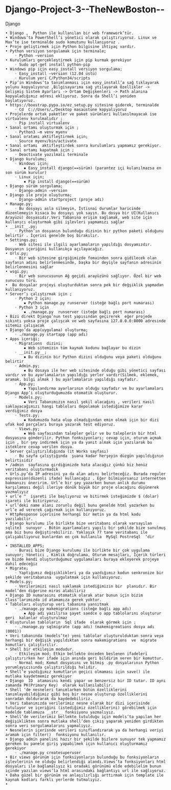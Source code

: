 # Django-Project-3--TheNewBoston--

Django

    • Django ,  Python ile kullanılan bir web framework’tür.
    • Windows’ta PowerShell’i yönetici olarak çalıştırıyoruz. Linux ve Max’te ise terminalde sudo komutunu kullanıyoruz .
    • Proje geliştirmek için Python bilgisine ihtiyaç vardır.
    • Python versiyon sorgulamak için terminale;
        ◦ Python –version
    • Kurulumları gerçekleştirmek için pip kurmak gerekiyor
        ◦ Sudo apt-get install python-pip
    • Windows pip için easy_install versiyon sorgulama;
        ◦ Easy_install –version (12.04 üstü)
        ◦ Kurulum yeri C/Python34/scripts
    • Pip’in Windows’ta tanımlanması için easy_install’a sağ tıklayarak yolunu kopyalıyoruz ,Bilgisayarıma sağ ytılayarak Özellikler -> Gelişmiş Sistem Ayarları -> Ortam Değişkenleri -> Path alanına kopyaladığımız adresi ekliyoruz. Sonra da Shell’i yeniden başlatıyoruz.
    • https://boostrap.pypa.io/ez_setup.py sitesine giderek, terminalde 
        ◦ Cd  C://Users/…/Desktop masaüstüne kopyalıyoruz
    • Projelerde ortak paketler ve paket sürümleri kullanılmayacak ise virtualenv kurulmalıdır ;
        ◦ Pip install virtualenv
    • Sanal ortamı oluşturmak için ;
        ◦ Python3 –m venv myenv
    • Sanal oratamı aktifleştirmek için;
        ◦ Source myenv/bin/activate
    • Sanal ortamı  aktifleştirdek sonra kurulumları yapmamız gerekiyor.
    • Sanal ortamı kapatmak için ;
        ◦ Deactivate yazılmalı terminale
    • Django kurulumu;
        ◦ Windows için;
            ▪ Easy_install django(==sürüm) (parantez içi kulanılmazsa en son sürüm kurulur)
        ◦ Linux için;
            ▪ Pip install django(==sürüm)
    • Django sürüm sorgulama;
        ◦ Django-admin –version
    • Django ile proje oluşturma;
        ◦ Django-admin startproject (proje adı)
    • Manage.py;
        ◦ Bu dosyayı asla silmeyin, İstisnai durumlar haricinde düzenlemeyin kısaca bu dosyayı yok sayın. Bu dosya bir UI(Kullanıcı Arayüzü) dosyasıdır.Veri Tabanına erişim sağlamak, web site için kullanıcı oluşturmak gibi işlevleri yapmamızı sağlar
    • __init__.py;
        ◦ Python’ın dosyanın bulunduğu dizinin bir python paketi olduğunu belirtir . İçerisi genelde boş bırakılır.
    • Settings.py;
        ◦ Web sitesi ile ilgili ayarlamaların yapıldığı dosyamızdır. Dosyanın içeriğini kullanıkça açılayacağız.
    • Urls.py;
        ◦ Bir web sitesine girgiğimizde fomainden sonra gidilecek olan sayfanın adını belirlenmesinde, başka bir deyişle sayfanın adresinin belirlenmesini sağlar
    • wsgi.py;
        ◦ Bir web sunucusunun Ağ geçidi arayüzünü sağlıyor. Özel bir web sunucusu türü.
    •  Bu dosyalar projeyi oluşturduktan sonra pek bir değşiklik yapmadan kullanıyoruz.
    • Server’ı çalıştırmak için ;
        ◦ Python 2 için;
            ▪ Python manage.py runserver (isteğe bağlı port numarası)
        ◦ Python 3 için
            ▪ ./manage.py  runserver (isteğe bağlı port numarası)
    • Bizi direkt Django’nun test yapısından geçirerek  eğer projede sıkıntı yoksa proje çalışcak ve web sayfasına 127.0.0.0:8000 adresinde sitemiz çalışacak
    • Django’da app(uygulama) oluşturma;
        ◦ ./manage.py startapp (app adı)
    • Apps içeriği;
        ◦ Migrations  dizini;
            ▪ Web sitemizin tüm kaynak kodunu bağlayar bu dizin 
        ◦ __init.py__;
            ▪ Bu dizinin bir Python dizini olduğunu veya paketi olduğunu belirtir 
        ◦ Admin.py;
            ▪ Bu dosaya ile her web sitesinde olduğu gibi yönetici sayfası vardır ve bu ayarlamaların yapıldığı yerler vardır(Silmek, eklemek, aramak, bilgi almak ) bu ayarlamaların yapıldığı sayfadır.
        ◦ App.py;
            ▪ Yapılandırma ayarlarının olduğu sayfadır ve bu ayarlamaları Django App’i oluşturduğumuzda otomatik oluşturur.
        ◦ Models.py;
            ▪ Veri Tabanımızın nasıl şekil alacağını , verileri nasıl saklayacağımızı hangi tabloları depolamak istediğimize karar verdiğimiz dosya 
        ◦ Tests.py;
            ▪ Kodumuzda hata olup olmadığından emin olmak için bir dizi ufak kod parçaları buraya yazarak test ediyoruz.
        ◦ Views.py;
            ▪ Web sayfasından talepler gelir ve bu taleplerin bir html dosyasına gönderilir. Python fonksiyonları; cevap için, oturum açmak için , bir şey indirmek için ya da yanıt almak için yazılarak bu isteklere cevap verilen dosya.
    • Server çalıştırıldığında (it Works sayfası)
        ◦ Bu sayfa çalıştığında  şuana kadar herşeyin düzgün yapıldığının belirtisidir
    • /admin  sayfasına girdiğimizde hata alacağız çünkü biz henüz veritabanı oluşturmadık
    • Urls.py’da IP adresini ya da alan adını belirteceğiz. Burada reguler expression(düzenli ifade) kullancağız . Eğer bilmiyorsanız internetten bakmanızı öneririm. Url’e bir şey yazarken bunun anlık durumu karşılaması değil ileriye dönük büyük bir proje olacağını düşünerek  yazmalıyız
    • url’e ^  işareti ile başlıyoruz ve bitirmek isteğimizde $ (dolar)  işareti ile bitiriyoruz.
    • url’deki name alanı zorunlu değil bunu genelde html yazarken bu url’e ad vererek çağırmak için kullanıyoruz.
    • HttpResponse içerisine herhangi bir metin ya da html kodu yazılabilir.
    • Django kurulumu ile birlikte bize veritabanı olarak varsayılan sqlite3  sunuyor . Bütün ayarlamaları yapılı bir şekilde bize sunulmuş ama biz bunu değiştirebiliriz. Yaklaşık 77 tane veritabanı ile çalışabiliyoruz bunlardan en çok kullanıla  MySql PostreSql  ‘dir

    • INSTALLED_APPS;
        ◦ Burası bize Django kurulumu ile birlikte bir çok uygulama sunuyor; Yönetici , Kimlik doğrulama, Oturum mesajları, İçerik türleri ve bizde kendi oluşturduğumuz uygulamaları buraya ekleyerek projeye dahil edeceğiz
    • Migrate;
        ◦ Yaptığımız değişiklikleri ya da yazdığımız kodun senkronize bir şekilde veritabanına  uygulatmak için kullanıyoruz.
    • Models.py;
        ◦ Verilerimizi nasıl saklamak istediğimizin bir  planıdır. Bir model’den diğerine miras alabiliriz
    • Django ID numarasını otomatik olarak atar bunun için bizim Class’larımızda id atamamıza gerek yoktur.
    • Tabloları oluşturup veri tabanına yansıtmak 
        ◦ ./manage.py makemigrations (isteğe bağlı app adı)
            ▪ App adı yazılırsa şayet saedce o app tablolarını oluşturur geri  kalanlar oluşturulmaz
    • Oluşturulan tabloların  Sql ifade  olarak görmek için ;
        ◦ ./manage.py sqlmigrate (app adı) (makemigreations dosya adı (0001))
    • Veri tabanında (models’te) yeni tablolar oluşturulduktan sonra veya herhangi bir değişik yapıldıktan sonra makemigrations  ve  migrate komutları çalıştırılır. 
    • Shell bir etkileşim modudur. 
        ◦ Etkileşim mod; Etkin bellekte önceden beslenen ifadeleri çalıştırırken her ifade için anında geri bildirim veren bir komuttur.
        ◦ Normal mod; Komut dosyasını ve bitmiş .py dosyalarının Python yorumlayıcısında çalıştırıldığı halidir.
    • Shell’e yazdığımız komutların geçici olmaması için save() ile mutlaka kaydetmemiz gerekiyor
    • Django  ID  atamasını kendi yapar ve benzersiz bir ID tutar. ID aynı zamanda PK(Primary Key)  olarak kullanılabilir.
    • Shell ‘de nesneleri tanımlarken bütün özelliklerini tanımlayabildiğimiz gibi boş bir nesne oluşturup özelliklerini sonradan doldurarak da kaydedebiliriz.
    • Veri tabanımızda verilerimiz nesne olarak bir dizi içerisinde tutuluyor ve içeriğini (istediğimiz özelliklerini) görebilmek için  modelde tablomuza __str__ fonksiyonu yazmalıyız.
    • Shell’de verilerimiz bellekte tutulduğu için models’ta yapılan her değişiklikten sonra mutlaka shell’den çıkış yaparak yeniden girdikten sonra veri sorgulamalarını yapmalıyız.
    • Nesnelerin içerisnde verileri sınıflandırarak ya da herhangi veriyi aramak için filter()  fonksiyonu kullanılır.
    • Django admin panelini hazır bir şekilde bizlere sunuyor tek yapmamız gereken bu panele giriş yapabilmek için kullanıcı oluşturmamız gerekiyor
        ◦ ./manage.py createsuperuser
    • Bir views görünüm için fonksiyonların bulunduğu bu fonksiyonların işlevlerinin ne olduğu belirlendiği alandı.Views’ta fonksiyonları html dosyaları ile bağlamalıyız ki oradaki görünümü elde edebilelim bunun içinde yazılan views’la html arasındaki bağlantıyı url ile sağlıyoruz.
    • Daha güzel bir görünüm ve anlaşılırlığı arttırmak için template ile kaynak kodları farklı yerlerde tutmalıyız.
    •  
